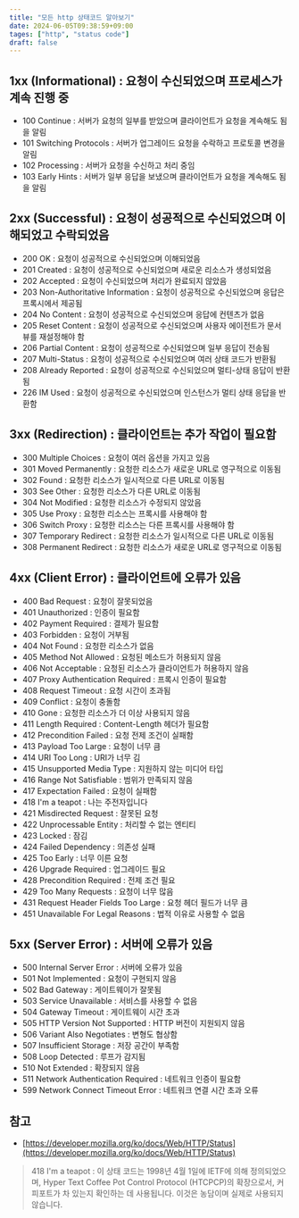 ```yaml
---
title: "모든 http 상태코드 알아보기"
date: 2024-06-05T09:38:59+09:00
tages: ["http", "status code"]
draft: false
---
```


## 1xx (Informational) : 요청이 수신되었으며 프로세스가 계속 진행 중

-   100 Continue : 서버가 요청의 일부를 받았으며 클라이언트가 요청을 계속해도 됨을 알림
-   101 Switching Protocols : 서버가 업그레이드 요청을 수락하고 프로토콜 변경을 알림
-   102 Processing : 서버가 요청을 수신하고 처리 중임
-   103 Early Hints : 서버가 일부 응답을 보냈으며 클라이언트가 요청을 계속해도 됨을 알림

## 2xx (Successful) : 요청이 성공적으로 수신되었으며 이해되었고 수락되었음

-   200 OK : 요청이 성공적으로 수신되었으며 이해되었음
-   201 Created : 요청이 성공적으로 수신되었으며 새로운 리소스가 생성되었음
-   202 Accepted : 요청이 수신되었으며 처리가 완료되지 않았음
-   203 Non-Authoritative Information : 요청이 성공적으로 수신되었으며 응답은 프록시에서 제공됨
-   204 No Content : 요청이 성공적으로 수신되었으며 응답에 컨텐츠가 없음
-   205 Reset Content : 요청이 성공적으로 수신되었으며 사용자 에이전트가 문서 뷰를 재설정해야 함
-   206 Partial Content : 요청이 성공적으로 수신되었으며 일부 응답이 전송됨
-   207 Multi-Status : 요청이 성공적으로 수신되었으며 여러 상태 코드가 반환됨
-   208 Already Reported : 요청이 성공적으로 수신되었으며 멀티-상태 응답이 반환됨
-   226 IM Used : 요청이 성공적으로 수신되었으며 인스턴스가 멀티 상태 응답을 반환함

## 3xx (Redirection) : 클라이언트는 추가 작업이 필요함

-   300 Multiple Choices : 요청이 여러 옵션을 가지고 있음
-   301 Moved Permanently : 요청한 리소스가 새로운 URL로 영구적으로 이동됨
-   302 Found : 요청한 리소스가 일시적으로 다른 URL로 이동됨
-   303 See Other : 요청한 리소스가 다른 URL로 이동됨
-   304 Not Modified : 요청한 리소스가 수정되지 않았음
-   305 Use Proxy : 요청한 리소스는 프록시를 사용해야 함
-   306 Switch Proxy : 요청한 리소스는 다른 프록시를 사용해야 함
-   307 Temporary Redirect : 요청한 리소스가 일시적으로 다른 URL로 이동됨
-   308 Permanent Redirect : 요청한 리소스가 새로운 URL로 영구적으로 이동됨

## 4xx (Client Error) : 클라이언트에 오류가 있음

-   400 Bad Request : 요청이 잘못되었음
-   401 Unauthorized : 인증이 필요함
-   402 Payment Required : 결제가 필요함
-   403 Forbidden : 요청이 거부됨
-   404 Not Found : 요청한 리소스가 없음
-   405 Method Not Allowed : 요청된 메소드가 허용되지 않음
-   406 Not Acceptable : 요청된 리소스가 클라이언트가 허용하지 않음
-   407 Proxy Authentication Required : 프록시 인증이 필요함
-   408 Request Timeout : 요청 시간이 초과됨
-   409 Conflict : 요청이 충돌함
-   410 Gone : 요청한 리소스가 더 이상 사용되지 않음
-   411 Length Required : Content-Length 헤더가 필요함
-   412 Precondition Failed : 요청 전제 조건이 실패함
-   413 Payload Too Large : 요청이 너무 큼
-   414 URI Too Long : URI가 너무 김
-   415 Unsupported Media Type : 지원하지 않는 미디어 타입
-   416 Range Not Satisfiable : 범위가 만족되지 않음
-   417 Expectation Failed : 요청이 실패함
-   418 I'm a teapot : 나는 주전자입니다
-   421 Misdirected Request : 잘못된 요청
-   422 Unprocessable Entity : 처리할 수 없는 엔티티
-   423 Locked : 잠김
-   424 Failed Dependency : 의존성 실패
-   425 Too Early : 너무 이른 요청
-   426 Upgrade Required : 업그레이드 필요
-   428 Precondition Required : 전제 조건 필요
-   429 Too Many Requests : 요청이 너무 많음
-   431 Request Header Fields Too Large : 요청 헤더 필드가 너무 큼
-   451 Unavailable For Legal Reasons : 법적 이유로 사용할 수 없음

## 5xx (Server Error) : 서버에 오류가 있음

-   500 Internal Server Error : 서버에 오류가 있음
-   501 Not Implemented : 요청이 구현되지 않음
-   502 Bad Gateway : 게이트웨이가 잘못됨
-   503 Service Unavailable : 서비스를 사용할 수 없음
-   504 Gateway Timeout : 게이트웨이 시간 초과
-   505 HTTP Version Not Supported : HTTP 버전이 지원되지 않음
-   506 Variant Also Negotiates : 변형도 협상함
-   507 Insufficient Storage : 저장 공간이 부족함
-   508 Loop Detected : 루프가 감지됨
-   510 Not Extended : 확장되지 않음
-   511 Network Authentication Required : 네트워크 인증이 필요함
-   599 Network Connect Timeout Error : 네트워크 연결 시간 초과 오류

## 참고

-   [https://developer.mozilla.org/ko/docs/Web/HTTP/Status](https://developer.mozilla.org/ko/docs/Web/HTTP/Status)

> 418 I'm a teapot : 이 상태 코드는 1998년 4월 1일에 IETF에 의해 정의되었으며, Hyper Text Coffee Pot Control Protocol (HTCPCP)의 확장으로서, 커피포트가 차 있는지 확인하는 데 사용됩니다. 이것은 농담이며 실제로 사용되지 않습니다.
